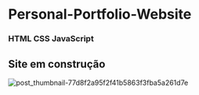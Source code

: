 # Personal-Portfolio-Website
### HTML CSS JavaScript
## Site em construção
![post_thumbnail-77d8f2a95f2f41b5863f3fba5a261d7e](https://github.com/andersontecnicoprogramador/Personal-Portfolio-Website/assets/68762932/2a05e6e4-baaf-45ec-86d8-c2e9e498b87b)
